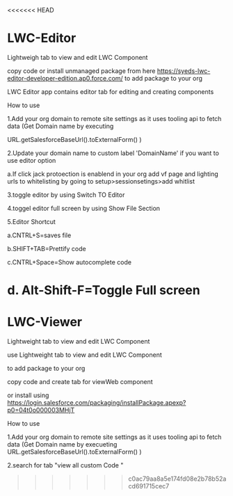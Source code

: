 <<<<<<< HEAD
# LWC-Editor
Lightweigh tab to view and edit LWC Component

copy code or install unmanaged package from here  https://syeds-lwc-editor-developer-edition.ap0.force.com/
to add package to your org

LWC Editor app contains editor tab for editing and creating components

How to use

1.Add your org domain to remote site settings as it uses tooling api to fetch data (Get Domain name by executing 

URL.getSalesforceBaseUrl().toExternalForm() )

2.Update your domain name to custom label 'DomainName' if you want to use editor option 

a.If click jack protoection is enablend in your org add vf page and lighting urls to whitelisting by going to setup>sessionsetings>add whitlist

3.toggle editor by using Switch TO Editor

4.toggel editor full screen by using Show File Section

5.Editor Shortcut 

a.CNTRL+S=saves file 

b.SHIFT+TAB=Prettify code 

c.CNTRL+Space=Show autocomplete code 

d. Alt-Shift-F=Toggle Full screen
=======
# LWC-Viewer
Lightweight tab to view and edit LWC Component

use Lightweight tab to view and edit LWC Component

to add package to your org

copy code and create tab for viewWeb component

or install using https://login.salesforce.com/packaging/installPackage.apexp?p0=04t0o000003MHjT


How to use

1.Add your org domain to remote site settings as it uses tooling api to fetch data (Get Domain name by execueting URL.getSalesforceBaseUrl().toExternalForm() )

2.search for tab "view all custom Code "
>>>>>>> c0ac79aa8a5e174fd08e2b78b52acd691715cec7

